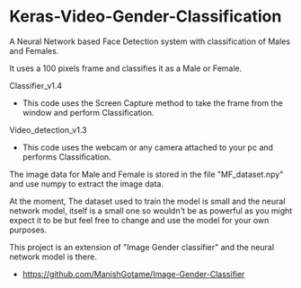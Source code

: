 # Keras-Video-Gender-Classification

A Neural Network based Face Detection system with classification of Males and Females.

It uses a 100 pixels frame and classifies it as a Male or Female.

Classifier_v1.4
- This code uses the Screen Capture method to take the frame from the window and perform Classification.

Video_detection_v1.3
- This code uses the webcam or any camera attached to your pc and performs Classification.

The image data for Male and Female is stored in the file "MF_dataset.npy" and use numpy to extract the image data.

At the moment, The dataset used to train the model is small and the neural network model, itself is a small one so wouldn't be as powerful as you might expect it to be but feel free to change and use the model for your own purposes.

This project is an extension of "Image Gender classifier" and the neural network model is there.
- https://github.com/ManishGotame/Image-Gender-Classifier

